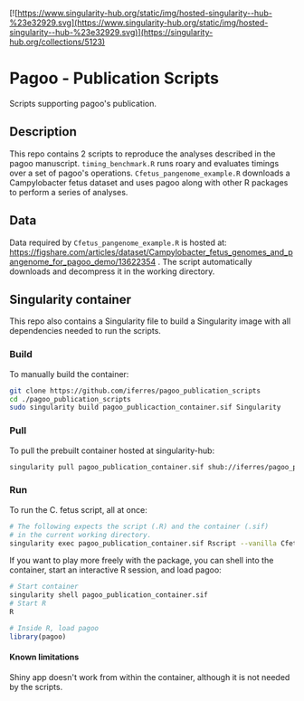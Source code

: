 [![https://www.singularity-hub.org/static/img/hosted-singularity--hub-%23e32929.svg](https://www.singularity-hub.org/static/img/hosted-singularity--hub-%23e32929.svg)](https://singularity-hub.org/collections/5123)

# Pagoo - Publication Scripts
Scripts supporting pagoo's publication.

## Description
This repo contains 2 scripts to reproduce the analyses described in the pagoo manuscript. `timing_benchmark.R` runs roary and evaluates timings over a set of pagoo's operations. `Cfetus_pangenome_example.R` downloads a Campylobacter fetus dataset and uses pagoo along with other R packages to perform a series of analyses. 

## Data
Data required by `Cfetus_pangenome_example.R` is hosted at: https://figshare.com/articles/dataset/Campylobacter_fetus_genomes_and_pangenome_for_pagoo_demo/13622354 . The script automatically downloads and decompress it in the working directory.

## Singularity container
This repo also contains a Singularity file to build a Singularity image with all dependencies needed to run the scripts. 

### Build
To manually build the container:
```bash
git clone https://github.com/iferres/pagoo_publication_scripts
cd ./pagoo_publication_scripts
sudo singularity build pagoo_publicaction_container.sif Singularity
```

### Pull
To pull the prebuilt container hosted at singularity-hub:
```bash
singularity pull pagoo_publication_container.sif shub://iferres/pagoo_publication_scripts
```

### Run
To run the C. fetus script, all at once:
```bash
# The following expects the script (.R) and the container (.sif) 
# in the current working directory.
singularity exec pagoo_publication_container.sif Rscript --vanilla Cfetus_pangenome_example.R
```
If you want to play more freely with the package, you can shell into the container, start an interactive R session, and load pagoo:
```bash
# Start container
singularity shell pagoo_publication_container.sif
# Start R
R
```
```r
# Inside R, load pagoo
library(pagoo)
```

#### Known limitations
Shiny app doesn't work from within the container, although it is not needed by the scripts.

